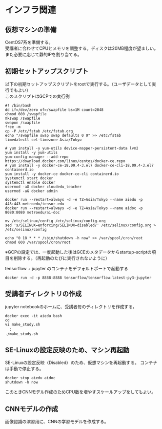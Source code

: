 # インフラ関連

## 仮想マシンの準備

CentOS7系を準備する。<br>
受講者に合わせてCPUとメモリを調整する。ディスクは20MB程度が望ましい。<br>
また必要に応じて静的IPを割り当てる。

## 初期セットアップスクリプト

以下の初期セットアップスクリプトをrootで実行する。（ユーザデータとして実行でもよい）<br>
このスクリプトはGCPでの実行例

```
#! /bin/bash
dd if=/dev/zero of=/swapfile bs=1M count=2048
chmod 600 /swapfile
mkswap /swapfile
swapon /swapfile
free -m
cp -P /etc/fstab /etc/fstab.org
echo "/swapfile swap swap defaults 0 0" >> /etc/fstab
timedatectl set-timezone Asia/Tokyo

# yum install -y yum-utils device-mapper-persistent-data lvm2
yum install -y yum-utils
yum-config-manager --add-repo https://download.docker.com/linux/centos/docker-ce.repo
# yum install -y docker-ce-18.09.4-3.el7 docker-ce-cli-18.09.4-3.el7 containerd.io
yum install -y docker-ce docker-ce-cli containerd.io
systemctl start docker
systemctl enable docker
usermod -aG docker cloudedu_teacher
usermod -aG docker admin

docker run --restart=always -d -e TZ=Asia/Tokyo --name aiedu -p 443:443 metroedu/tensor-edu
docker run --restart=always -d -e TZ=Asia/Tokyo --name aidoc -p 8080:8080 metroedu/ai-doc

mv /etc/selinux/config /etc/selinux/config.org
sed 's/SELINUX=enforcing/SELINUX=disabled/' /etc/selinux/config.org > /etc/selinux/config

echo "0 18 * * * /sbin/shutdown -h now" >> /var/spool/cron/root
chmod 600 /var/spool/cron/root
```

※GCPの設定では、一度起動した後はGCEのメタデータからstartup-scriptの項目を削除する。（再起動のたびに実行されないように）

tensorflow + jupyter のコンテナをデフォルトポートで起動する

```
docker run -d -p 8888:8888 tensorflow/tensorflow:latest-py3-jupyter
```

## 受講者ディレクトリの作成

jupyter notebookのホームに、受講者毎のディレクトリを作成する。

```
docker exec -it aiedu bash
cd
vi make_study.sh
　：
./make_study.sh
```

## SE-Linuxの設定反映のため、マシン再起動

SE-Linuxの設定反映（Disabled）のため、仮想マシンを再起動する。
コンテナは手動で停止する。

```
docker stop aiedu aidoc
shutdown -h now
```

このときCNNモデル作成のためCPU数を増やすスケールアップをしてもよい。

## CNNモデルの作成

画像認識の演習用に、CNNの学習モデルを作成する。

